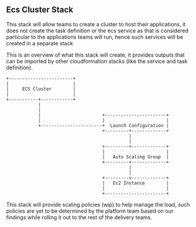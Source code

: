 ## Ecs Cluster Stack

This stack will allow teams to create a cluster to host their applications, it
does not create the task definition or the ecs service as that is considered
particular to the applications teams will run, hence such services will be
created in a separate stack

This is an overview of what this stack will create, it provides outputs
that can be imported by other cloudformation stacks (like the service and
task definition).

```
+------------------------+
|                        |
|     ECS Cluster        |
|                        |
+-----------+------------+
            |
            |
            |                       +-----------------------+
            |                       |                       |
            +-----------------------+  Launch Configuration |
                                    +---------+-------------+
                                              |
                                              |
                                    +---------+-------------+
                                    |                       |
                                    |   Auto Scaling Group  |
                                    +---------+-------------+
                                              |
                                              |
                                    +---------v-------------+
                                    |   Ec2 Instance        |
                                    |                       |
                                    +-----------------------+
```

This stack will provide scaling policies (wip) to help manage the load,
such policies are yet to be determined by the platform team based on our
findings while rolling it out to the rest of the delivery teams.
